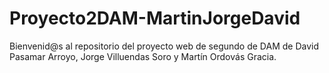 # Proyecto2DAM-MartinJorgeDavid
Bienvenid@s al repositorio del proyecto web de segundo de DAM de David Pasamar Arroyo, Jorge Villuendas Soro y Martín Ordovás Gracia.
